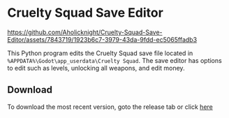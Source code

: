 # Cruelty Squad Save Editor

https://github.com/Aholicknight/Cruelty-Squad-Save-Editor/assets/7843719/1923b6c7-3979-43da-9fdd-ec5065ffadb3

This Python program edits the Cruelty Squad save file located in `%APPDATA%\Godot\app_userdata\Cruelty Squad`. The save editor has options to edit such as levels, unlocking all weapons, and edit money.

## Download

To download the most recent version, goto the release tab or click [here](https://github.com/Aholicknight/Cruelty-Squad-Save-Editor/releases/)
